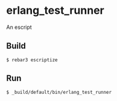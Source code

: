 erlang_test_runner
=====

An escript

Build
-----

    $ rebar3 escriptize

Run
---

    $ _build/default/bin/erlang_test_runner
